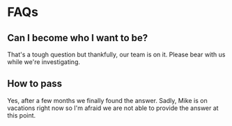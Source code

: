 # FAQs

## Can I become who I want to be?

That's a tough question but thankfully, our team is on it. Please bear with us while we're investigating.

## How to pass 

Yes, after a few months we finally found the answer. Sadly, Mike is on vacations right now so I'm afraid we are not able to provide the answer at this point.



